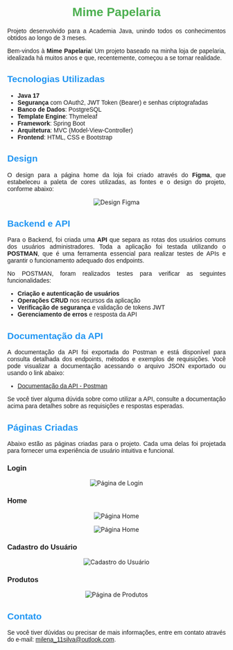 <h1 style="text-align: center; font-family: Arial, sans-serif; color: #4CAF50;">
  Mime Papelaria
</h1>

<p style="text-align: justify; font-family: Arial, sans-serif;">
  Projeto desenvolvido para a Academia Java, unindo todos os conhecimentos obtidos ao longo de 3 meses.
</p>

<p style="text-align: justify; font-family: Arial, sans-serif;">
  Bem-vindos à <strong>Mime Papelaria</strong>! Um projeto baseado na minha loja de papelaria, idealizada há muitos anos e que, recentemente, começou a se tornar realidade.
</p>

<h2 style="font-family: Arial, sans-serif; color: #2196F3;">
  Tecnologias Utilizadas
</h2>

<ul style="font-family: Arial, sans-serif;">
  <li><strong>Java 17</strong></li>
  <li><strong>Segurança</strong> com OAuth2, JWT Token (Bearer) e senhas criptografadas</li>
  <li><strong>Banco de Dados</strong>: PostgreSQL</li>
  <li><strong>Template Engine</strong>: Thymeleaf</li>
  <li><strong>Framework</strong>: Spring Boot</li>
  <li><strong>Arquitetura</strong>: MVC (Model-View-Controller)</li>
  <li><strong>Frontend</strong>: HTML, CSS e Bootstrap</li>
</ul>

<h2 style="font-family: Arial, sans-serif; color: #2196F3;">
  Design
</h2>

<p style="text-align: justify; font-family: Arial, sans-serif;">
  O design para a página home da loja foi criado através do <strong>Figma</strong>, que estabeleceu a paleta de cores utilizadas, as fontes e o design do projeto, conforme abaixo:
</p>

<p style="text-align: center;">
  <img src="https://github.com/user-attachments/assets/1807f053-1598-4ef4-ac5e-0250416bd721" alt="Design Figma" style="max-width: 100%; height: auto;">
</p>

<h2 style="font-family: Arial, sans-serif; color: #2196F3;">
  Backend e API
</h2>

<p style="text-align: justify; font-family: Arial, sans-serif;">
  Para o Backend, foi criada uma <strong>API</strong> que separa as rotas dos usuários comuns dos usuários administradores. Toda a aplicação foi testada utilizando o <strong>POSTMAN</strong>, que é uma ferramenta essencial para realizar testes de APIs e garantir o funcionamento adequado dos endpoints.
</p>

<p style="text-align: justify; font-family: Arial, sans-serif;">
  No POSTMAN, foram realizados testes para verificar as seguintes funcionalidades:
</p>

<ul style="font-family: Arial, sans-serif;">
  <li><strong>Criação e autenticação de usuários</strong></li>
  <li><strong>Operações CRUD</strong> nos recursos da aplicação</li>
  <li><strong>Verificação de segurança</strong> e validação de tokens JWT</li>
  <li><strong>Gerenciamento de erros</strong> e resposta da API</li>
</ul>

<h2 style="font-family: Arial, sans-serif; color: #2196F3;">
  Documentação da API
</h2>

<p style="text-align: justify; font-family: Arial, sans-serif;">
  A documentação da API foi exportada do Postman e está disponível para consulta detalhada dos endpoints, métodos e exemplos de requisições. Você pode visualizar a documentação acessando o arquivo JSON exportado ou usando o link abaixo:
</p>

<ul style="font-family: Arial, sans-serif;">
  <li><a href="https://drive.google.com/file/d/1MVEluYuQdzQYJZenx2EGZPARNXOhDTAL/view?usp=drive_link" target="_blank">Documentação da API - Postman</a></li>
</ul>

<p style="text-align: justify; font-family: Arial, sans-serif;">
  Se você tiver alguma dúvida sobre como utilizar a API, consulte a documentação acima para detalhes sobre as requisições e respostas esperadas.
</p>

<h2 style="font-family: Arial, sans-serif; color: #2196F3;">
  Páginas Criadas
</h2>

<p style="text-align: justify; font-family: Arial, sans-serif;">
  Abaixo estão as páginas criadas para o projeto. Cada uma delas foi projetada para fornecer uma experiência de usuário intuitiva e funcional.
</p>

<h3 style="font-family: Arial, sans-serif;">
  Login
</h3>
<p style="text-align: center;">
  <img src="https://github.com/user-attachments/assets/d4cc56b5-5205-43e2-872b-b9aae9b4e1a8" alt="Página de Login" style="max-width: 100%; height: auto;">
</p>

<h3 style="font-family: Arial, sans-serif;">
  Home
</h3>
<p style="text-align: center;">
  <img src="https://github.com/user-attachments/assets/6272c5cf-a3cb-45be-a7b2-4e3de11a577e" alt="Página Home" style="max-width: 100%; height: auto;">
</p>
<p style="text-align: center;">
  <img src="https://github.com/user-attachments/assets/cf618214-c965-4a97-b105-a9e49017cb2a" alt="Página Home" style="max-width: 100%; height: auto;">
</p>

<h3 style="font-family: Arial, sans-serif;">
  Cadastro do Usuário
</h3>
<p style="text-align: center;">
  <img src="https://github.com/user-attachments/assets/1188f7d3-0e5a-43ed-8842-4d8932761f7f" alt="Cadastro do Usuário" style="max-width: 100%; height: auto;">
</p>

<h3 style="font-family: Arial, sans-serif;">
  Produtos
</h3>
<p style="text-align: center;">
  <img src="https://github.com/user-attachments/assets/e849f574-4b62-485b-9231-1cbc2f335f6d" alt="Página de Produtos" style="max-width: 100%; height: auto;">
</p>

<h2 style="font-family: Arial, sans-serif; color: #2196F3;">
  Contato
</h2>

<p style="text-align: justify; font-family: Arial, sans-serif;">
  Se você tiver dúvidas ou precisar de mais informações, entre em contato através do e-mail: <a href="mailto:seuemail@example.com">milena_11silva@outlook.com</a>.
</p>
